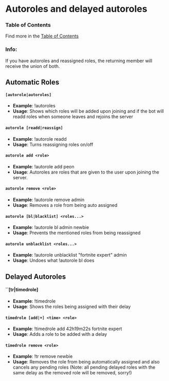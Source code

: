 # Autoroles and delayed autoroles

### Table of Contents

Find more in the [Table of Contents](https://github.com/Discord-Bot-Market/carl-bot/blob/main/TOC.md#table-of-contents)

### Info:
If you have autoroles and reassigned roles, the returning member will receive the union of both.

## Automatic Roles

#### ``[autorole|autoroles]``

- **Example**: !autoroles	
- **Usage**: Shows which roles will be added upon joining and if the bot will readd roles when someone leaves and rejoins the server

#### ``autorole [readd|reassign]``

- **Example**: !autorole readd	
- **Usage**: Turns reassigning roles on/off

#### ``autorole add <role>``

- **Example**: !autorole add peon	
- **Usage**: Autoroles are roles that are given to the user upon joining the server.

#### ``autorole remove <role>``

- **Example**: !autorole remove admin	
- **Usage**: Removes a role from being auto assigned

#### ``autorole [bl|blacklist] <roles...>``

- **Example**: !autorole bl admin newbie	
- **Usage**: Prevents the mentioned roles from being reassigned

#### ``autorole unblacklist <roles...>``

- **Example**: !autorole unblacklist "fortnite expert" admin	
- **Usage**: Undoes what !autorole bl does

## Delayed Autoroles

#### ``[tr|timedrole]

- **Example**: !timedrole	
- **Usage**: Shows the roles being assigned with their delay

#### ``timedrole [add|+] <time> <role>``

- **Example**: !timedrole add 42h19m22s fortnite expert	
- **Usage**: Adds a role to be added with a delay

#### ``timedrole remove <role>``

- **Example**: !tr remove newbie	
- **Usage**: Removes the role from being automatically assigned and also cancels any pending roles (Note: all pending delayed roles with the same delay as the removed role will be removed, sorry!)
